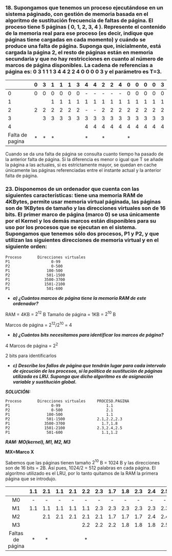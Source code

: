 
### 18. Supongamos que tenemos un proceso ejecutándose en un sistema páginado, con gestión de memoria basada en el algoritmo de sustitución frecuencia de faltas de página. El proceso tiene 5 páginas ( 0, 1, 2, 3, 4 ). Represente el contenido de la memoria real para ese proceso (es decir, indique que páginas tiene cargadas en cada momento) y cuándo se produce una falta de página. Suponga que, inicialmente, está cargada la página 2, el resto de páginas están en memoria secundaria y que no hay restricciones en cuanto al número de marcos de página disponibles. La cadena de referencias a página es: 0 3 1 1 1 3 4 4 2 2 4 0 0 0 0 3 y el parámetro es T=3.

|   | 0 | 3 | 1 | 1 | 1 | 3 | 4 | 4 | 2 | 2 | 4 | 0 | 0 | 0 | 0 | 3 |
|---|---|---|---|---|---|---|---|---|---|---|---|---|---|---|---|---|
| 0 | 0 | 0 | 0 | 0 | 0 | 0 | - | - | - | - | - | 0 | 0 | 0 | 0 | 0 |
| 1 |  |  | 1 | 1 | 1 | 1 | 1 | 1 | 1 | 1 | 1 | 1 | 1 | 1 | 1 | 1 |
| 2 | 2 | 2 | 2 | 2 | 2 | 2 | - | - | 2 | 2 | 2 | 2 | 2 | 2 | 2 | 2 |
| 3 |  | 3 | 3 | 3 | 3 | 3 | 3 | 3 | 3 | 3 | 3 | 3 | 3 | 3 | 3 | 3 |
| 4 |  |  |  |  |  |  | 4 | 4 | 4 | 4 | 4 | 4 | 4 | 4 | 4 | 4 |
| Falta de pagina  | * | * | * |   |   |   | * |   | * |   |   | * |   |   |   |   |    |


Cuando se da una falta de página se consulta cuanto tiempo ha pasado de la anterior falta de página. Si la diferencia es menor o igual que T se añade la página a las actuales, si es estrictamente mayor, se quedan en cache únicamente las páginas referenciadas entre el instante actual y la anterior falta de página.

### 23. Disponemos de un ordenador que cuenta con las siguientes características: tiene una memoria RAM de 4KBytes, permite usar memoria virtual páginada, las páginas son de 1KBytes de tamaño y las direcciones virtuales son de 16 bits. El primer marco de página (marco 0) se usa únicamente por el Kernel y los demás marcos están disponibles para su uso por los procesos que se ejecutan en el sistema. Supongamos que tenemos sólo dos procesos, P1 y P2, y que utilizan las siguientes direcciones de memoria virtual y en el siguiente orden:
```
Proceso       Direcciones virtuales
P1                  0-99
P2                  0-500
P1                100-500
P2                501-1500
P1               3500-3700
P2               1501-2100
P1                501-600
```

* ***a) ¿Cuántos marcos de página tiene la memoria RAM de este ordenador?***

RAM = 4KB = $2^{12}$ B
Tamaño de página = 1KB = $2^{10}$ B

Marcos de página = $2^{12}$/$2^{10}$ = 4

* ***b) ¿Cuántos bits necesitamos para identificar los marcos de página?***

4 Marcos de página = $2^{2}$

2 bits para identificarlos

* ***c) Describe los fallos de página que tendrán lugar para cada intervalo de ejecución de los procesos, si la política de sustitución de páginas utilizada es LRU. Suponga que dicho algoritmo es de asignación variable y sustitución global.***

***SOLUCIÓN:***
```
Proceso       Direcciones virtuales     PROCESO.PAGINA
P1                  0-99                    1.1
P2                  0-500                   2.1
P1                100-500                   1.1
P2                501-1500              2.1,2.2,2.3
P1               3500-3700                1.7,1.8
P2               1501-2100              2.3,2.4,2.5
P1                501-600                 1.1,1.2
```

***RAM: MO(kernel), M1, M2, M3***

**MX=Marco X**

Sabemos que las páginas tienen tamaño $2^{10}$ B = 1024 B y las direcciones son de 16 bits = 2B. Así pues, 1024/2 = 512 palabras en cada página.
El algoritmo utilizado es el LRU, por lo tanto quitamos de la RAM la primera página que se introdujo.

|                  | 1.1 | 2.1 | 1.1 | 2.1 | 2.2 | 2.3 | 1.7 | 1.8 | 2.3 | 2.4 | 2.5 | 1.1 | 1.2 |
|:----------------:|:---:|:---:|:---:|:---:|:---:|:---:|:---:|:---:|:---:|:---:|:---:|:---:|:---:|
|        M0        |  -  |  -  |  -  |  -  |  -  |  -  |  -  |  -  |  -  |  -  |  -  |  -  |  -  |
|        M1        | 1.1 | 1.1 | 1.1 | 1.1 | 1.1 | 2.3 | 2.3 | 2.3 | 2.3 | 2.3 | 2.3 | 1.1 | 1.1 |
|        M2        |     | 2.1 | 2.1 | 2.1 | 2.1 | 2.1 | 1.7 | 1.7 | 1.7 | 2.4 | 2.4 | 2.4 | 1.2 |
|        M3        |     |     |     |     | 2.2 | 2.2 | 2.2 | 1.8 | 1.8 | 1.8 | 2.5 | 2.5 | 2.5 |
| Faltas de página |  *  |  *  |     |     |  *  |     |     |     |     |     |     |     |     |
